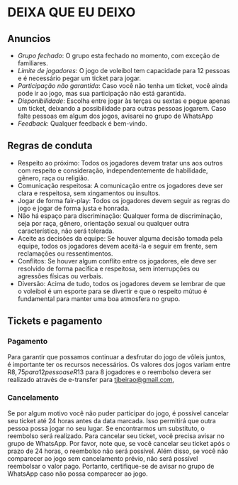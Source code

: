 # DEIXA QUE EU DEIXO

## Anuncios
* *Grupo fechado*: O grupo esta fechado no momento, com exceção de familiares.
* *Limite de jogadores*: O jogo de voleibol tem capacidade para 12 pessoas e é necessário pegar um ticket para jogar.
* *Participação não garantida*: Caso você não tenha um ticket, você ainda pode ir ao jogo, mas sua participação não está garantida.
* *Disponibilidade*: Escolha entre jogar às terças ou sextas e pegue apenas um ticket, deixando a possibilidade para outras pessoas jogarem. Caso falte pessoas em algum dos jogos, avisarei no grupo de WhatsApp
* *Feedback*: Qualquer feedback é bem-vindo.

## Regras de conduta
* Respeito ao próximo: Todos os jogadores devem tratar uns aos outros com respeito e consideração, independentemente de habilidade, gênero, raça ou religião.
* Comunicação respeitosa: A comunicação entre os jogadores deve ser clara e respeitosa, sem xingamentos ou insultos.
* Jogar de forma fair-play: Todos os jogadores devem seguir as regras do jogo e jogar de forma justa e honrada.
* Não há espaço para discriminação: Qualquer forma de discriminação, seja por raça, gênero, orientação sexual ou qualquer outra característica, não será tolerada.
* Aceite as decisões da equipe: Se houver alguma decisão tomada pela equipe, todos os jogadores devem aceitá-la e seguir em frente, sem reclamações ou ressentimentos.
* Conflitos: Se houver algum conflito entre os jogadores, ele deve ser resolvido de forma pacífica e respeitosa, sem interrupções ou agressões físicas ou verbais.
* Diversão: Acima de tudo, todos os jogadores devem se lembrar de que o voleibol é um esporte para se divertir e que o respeito mútuo é fundamental para manter uma boa atmosfera no grupo.

## Tickets e pagamento
### Pagamento
Para garantir que possamos continuar a desfrutar do jogo de vôleis juntos, é importante ter os recursos necessários. Os valores dos jogos variam entre R$8,75 para 12 pessoas e R$13 para 8 jogadores e o reembolso devera ser realizado através de e-transfer para tjbeirao@gmail.com,

### Cancelamento
Se por algum motivo você não puder participar do jogo, é possível cancelar seu ticket até 24 horas antes da data marcada. Isso permitirá que outra pessoa possa jogar no seu lugar. Se encontrarmos um substituto, o reembolso será realizado. Para cancelar seu ticket, você precisa avisar no grupo de WhatsApp. Por favor, note que, se você cancelar seu ticket após o prazo de 24 horas, o reembolso não será possível. Além disso, se você não comparecer ao jogo sem cancelamento prévio, não será possível reembolsar o valor pago. Portanto, certifique-se de avisar no grupo de WhatsApp caso não possa comparecer ao jogo.
